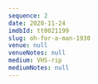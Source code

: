 ```yaml
---
sequence: 2
date: 2020-11-24
imdbId: tt0021199
slug: oh-for-a-man-1930
venue: null
venueNotes: null
medium: VHS-rip
mediumNotes: null
---
```


